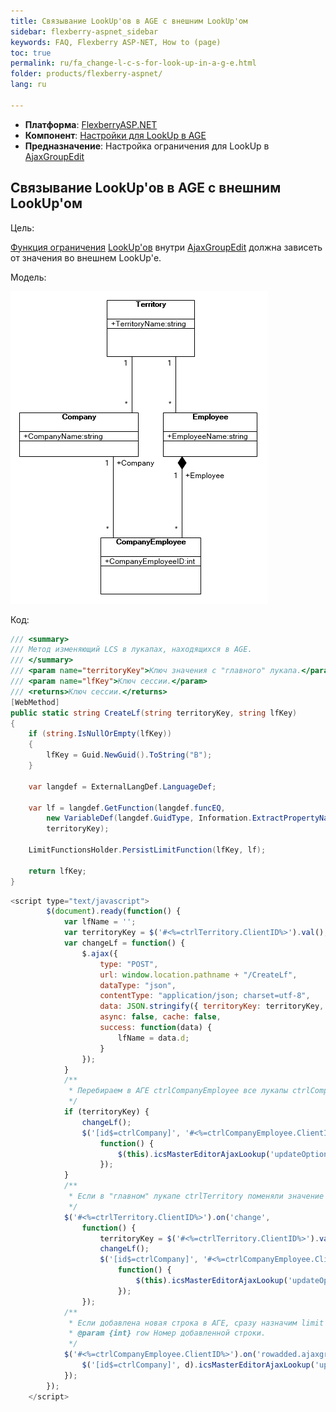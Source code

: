 ```yaml
---
title: Связывание LookUp'ов в AGE с внешним LookUp'ом
sidebar: flexberry-aspnet_sidebar
keywords: FAQ, Flexberry ASP-NET, How to (page)
toc: true
permalink: ru/fa_change-l-c-s-for-look-up-in-a-g-e.html
folder: products/flexberry-aspnet/
lang: ru

---
```


* **Платформа**: [FlexberryASP.NET](fa_flexberry-asp-net.html)
* **Компонент**: [Настройки для LookUp в AGE](fa_settings-for-look-up-in-a-g-e.html)
* **Предназначение**: Настройка ограничения для LookUp в [AjaxGroupEdit](fa_ajax-group-edit.html) 

## Связывание LookUp'ов в AGE с внешним LookUp'ом

Цель: 

[Функция ограничения](fo_limit-function.html) [LookUp'ов](fa_master-editor-ajax-look-up.html) внутри [AjaxGroupEdit](fa_ajax-group-edit.html) должна зависеть от значения во внешнем LookUp'е.

Модель:

![](/images/pages/products/flexberry-aspnet/aspnet/model.png)

Код:

```cs
/// <summary>
/// Метод изменяющий LCS в лукапах, находящихся в AGE.
/// </summary>
/// <param name="territoryKey">Ключ значения с "главного" лукапа.</param>
/// <param name="lfKey">Ключ сессии.</param>
/// <returns>Ключ сессии.</returns>
[WebMethod]
public static string CreateLf(string territoryKey, string lfKey)
{
    if (string.IsNullOrEmpty(lfKey))
    {
        lfKey = Guid.NewGuid().ToString("B");
    }

    var langdef = ExternalLangDef.LanguageDef;

    var lf = langdef.GetFunction(langdef.funcEQ,
        new VariableDef(langdef.GuidType, Information.ExtractPropertyName<Company>(x => x.Territory)),
        territoryKey);

    LimitFunctionsHolder.PersistLimitFunction(lfKey, lf);

    return lfKey;
}
```

```javascript
<script type="text/javascript">
        $(document).ready(function() {
            var lfName = '';
            var territoryKey = $('#<%=ctrlTerritory.ClientID%>').val();
            var changeLf = function() {
                $.ajax({
                    type: "POST",
                    url: window.location.pathname + "/CreateLf",
                    dataType: "json",
                    contentType: "application/json; charset=utf-8",
                    data: JSON.stringify({ territoryKey: territoryKey, lfKey: lfName }),
                    async: false, cache: false,
                    success: function(data) {
                        lfName = data.d;
                    }
                });
            }
            /**
             * Перебираем в АГЕ ctrlCompanyEmployee все лукапы ctrlCompany и проставляем им измененный limit function.
             */
            if (territoryKey) {
                changeLf();
                $('[id$=ctrlCompany]', '#<%=ctrlCompanyEmployee.ClientID%>').each(
                    function() {
                        $(this).icsMasterEditorAjaxLookup('updateOptions', { lookup: { LFName: lfName } });
                    });
            }
            /**
             * Если в "главном" лукапе ctrlTerritory поменяли значение - то переопределяем все лукапы ctrlCompany в АГЕ ctrlCompanyEmployee.
             */
            $('#<%=ctrlTerritory.ClientID%>').on('change',
                function() {
                    territoryKey = $('#<%=ctrlTerritory.ClientID%>').val();
                    changeLf();
                    $('[id$=ctrlCompany]', '#<%=ctrlCompanyEmployee.ClientID%>').each(
                        function() {
                            $(this).icsMasterEditorAjaxLookup('updateOptions', { lookup: { LFName: lfName } });
                        });
                });
            /**
             * Если добавлена новая строка в АГЕ, сразу назначим limit function.
             * @param {int} row Номер добавленной строки.
             */
            $('#<%=ctrlCompanyEmployee.ClientID%>').on('rowadded.ajaxgroupedit', function(e, d) {
                $('[id$=ctrlCompany]', d).icsMasterEditorAjaxLookup('updateOptions', { lookup: { LFName: lfName } });
            });
        });
    </script>
```
